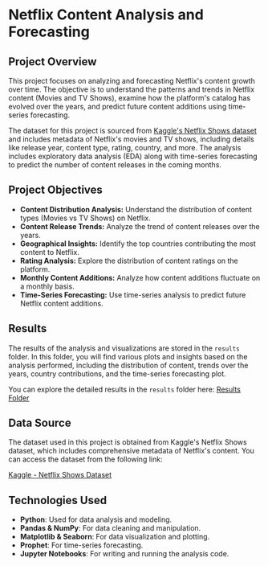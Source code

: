 # Netflix Content Analysis and Forecasting

## Project Overview

This project focuses on analyzing and forecasting Netflix's content growth over time. The objective is to understand the patterns and trends in Netflix content (Movies and TV Shows), examine how the platform's catalog has evolved over the years, and predict future content additions using time-series forecasting.

The dataset for this project is sourced from [Kaggle's Netflix Shows dataset](https://www.kaggle.com/datasets/shubhendra7/netflix-shows) and includes metadata of Netflix's movies and TV shows, including details like release year, content type, rating, country, and more. The analysis includes exploratory data analysis (EDA) along with time-series forecasting to predict the number of content releases in the coming months.

## Project Objectives

- **Content Distribution Analysis:** Understand the distribution of content types (Movies vs TV Shows) on Netflix.
- **Content Release Trends:** Analyze the trend of content releases over the years.
- **Geographical Insights:** Identify the top countries contributing the most content to Netflix.
- **Rating Analysis:** Explore the distribution of content ratings on the platform.
- **Monthly Content Additions:** Analyze how content additions fluctuate on a monthly basis.
- **Time-Series Forecasting:** Use time-series analysis to predict future Netflix content additions.

## Results

The results of the analysis and visualizations are stored in the `results` folder. In this folder, you will find various plots and insights based on the analysis performed, including the distribution of content, trends over the years, country contributions, and the time-series forecasting plot.

You can explore the detailed results in the `results` folder here: [Results Folder](./Results)

## Data Source

The dataset used in this project is obtained from Kaggle's Netflix Shows dataset, which includes comprehensive metadata of Netflix's content. You can access the dataset from the following link:

[Kaggle - Netflix Shows Dataset](https://www.kaggle.com/datasets/shubhendra7/netflix-shows)

## Technologies Used

- **Python**: Used for data analysis and modeling.
- **Pandas & NumPy**: For data cleaning and manipulation.
- **Matplotlib & Seaborn**: For data visualization and plotting.
- **Prophet**: For time-series forecasting.
- **Jupyter Notebooks**: For writing and running the analysis code.


